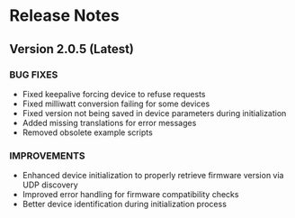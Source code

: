 # Release Notes

## Version 2.0.5 (Latest)

### BUG FIXES
- Fixed keepalive forcing device to refuse requests
- Fixed milliwatt conversion failing for some devices
- Fixed version not being saved in device parameters during initialization
- Added missing translations for error messages
- Removed obsolete example scripts

### IMPROVEMENTS
- Enhanced device initialization to properly retrieve firmware version via UDP discovery
- Improved error handling for firmware compatibility checks
- Better device identification during initialization process
